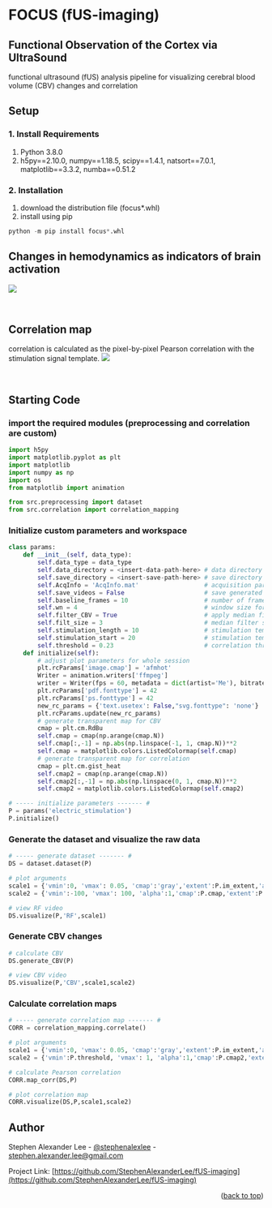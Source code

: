 # FOCUS (fUS-imaging)
## Functional Observation of the Cortex via UltraSound
functional ultrasound (fUS) analysis pipeline for visualizing cerebral blood volume (CBV) changes and correlation

## Setup
### 1. Install Requirements
1. Python 3.8.0
2. h5py==2.10.0,
  numpy==1.18.5,
  scipy==1.4.1,
  natsort==7.0.1,
  matplotlib==3.3.2,
  numba==0.51.2

### 2. Installation
1. download the distribution file (focus*.whl)
2. install using pip
```python
python -m pip install focus*.whl
```

## Changes in hemodynamics as indicators of brain activation
![](https://github.com/StephenAlexanderLee/fUS-imaging/blob/main/media/CBV_movie.gif)

<br>

## Correlation map
correlation is calculated as the pixel-by-pixel Pearson correlation with the stimulation signal template.
![](https://github.com/StephenAlexanderLee/fUS-imaging/blob/main/media/correlation.svg)

<br>

## Starting Code
### import the required modules (preprocessing and correlation are custom)
```python
import h5py
import matplotlib.pyplot as plt
import matplotlib
import numpy as np
import os
from matplotlib import animation

from src.preprocessing import dataset
from src.correlation import correlation_mapping
```

### Initialize custom parameters and workspace
```python
class params:
    def __init__(self, data_type):
        self.data_type = data_type
        self.data_directory = <insert-data-path-here> # data directory
        self.save_directory = <insert-save-path-here> # save directory
        self.AcqInfo = 'AcqInfo.mat'                  # acquisition parameters
        self.save_videos = False                      # save generated videos
        self.baseline_frames = 10                     # number of frames for baseline CBV calc
        self.wn = 4                                   # window size for RF moving temporal average
        self.filter_CBV = True                        # apply median filter to CBV
        self.filt_size = 3                            # median filter size [CBV and correlation]
        self.stimulation_length = 10                  # stimulation template duration
        self.stimulation_start = 20                   # stimulation template start
        self.threshold = 0.23                         # correlation threshold
    def initialize(self):
        # adjust plot parameters for whole session
        plt.rcParams['image.cmap'] = 'afmhot'
        Writer = animation.writers['ffmpeg']
        writer = Writer(fps = 60, metadata = dict(artist='Me'), bitrate = 1800)
        plt.rcParams['pdf.fonttype'] = 42
        plt.rcParams['ps.fonttype'] = 42
        new_rc_params = {'text.usetex': False,"svg.fonttype": 'none'}
        plt.rcParams.update(new_rc_params)
        # generate transparent map for CBV
        cmap = plt.cm.RdBu
        self.cmap = cmap(np.arange(cmap.N))
        self.cmap[:,-1] = np.abs(np.linspace(-1, 1, cmap.N))**2
        self.cmap = matplotlib.colors.ListedColormap(self.cmap)
        # generate transparent map for correlation
        cmap = plt.cm.gist_heat
        self.cmap2 = cmap(np.arange(cmap.N))
        self.cmap2[:,-1] = np.abs(np.linspace(0, 1, cmap.N))**2
        self.cmap2 = matplotlib.colors.ListedColormap(self.cmap2)

# ----- initialize parameters ------- #
P = params('electric_stimulation')
P.initialize()
```

### Generate the dataset and visualize the raw data
```python
# ----- generate dataset ------- #
DS = dataset.dataset(P)

# plot arguments
scale1 = {'vmin':0, 'vmax': 0.05, 'cmap':'gray','extent':P.im_extent,'aspect':'auto', 'origin':'lower'}
scale2 = {'vmin':-100, 'vmax': 100, 'alpha':1,'cmap':P.cmap,'extent':P.im_extent,'aspect':'auto', 'origin':'lower'}

# view RF video
DS.visualize(P,'RF',scale1)
```

### Generate CBV changes
```python
# calculate CBV
DS.generate_CBV(P)

# view CBV video
DS.visualize(P,'CBV',scale1,scale2)
```

### Calculate correlation maps
```python
# ----- generate correlation map ------- #
CORR = correlation_mapping.correlate()

# plot arguments
scale1 = {'vmin':0, 'vmax': 0.05, 'cmap':'gray','extent':P.im_extent,'aspect':'auto', 'origin':'lower'}
scale2 = {'vmin':P.threshold, 'vmax': 1, 'alpha':1,'cmap':P.cmap2,'extent':P.im_extent,'aspect':'auto', 'origin':'lower'}

# calculate Pearson correlation
CORR.map_corr(DS,P)

# plot correlation map
CORR.visualize(DS,P,scale1,scale2)
```

<!-- CONTACT -->
## Author

Stephen Alexander Lee - [@stephenalexlee](https://twitter.com/stephenalexlee) - stephen.alexander.lee@gmail.com

Project Link: [https://github.com/StephenAlexanderLee/fUS-imaging](https://github.com/StephenAlexanderLee/fUS-imaging)

<p align="right">(<a href="#top">back to top</a>)</p>
